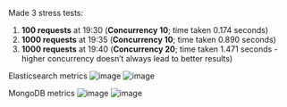 Made 3 stress tests:
1. **100 requests** at 19:30 (**Concurrency 10**; time taken 0.174 seconds) 
2. **1000 requests** at 19:35 (**Concurrency 10**; time taken 0.890 seconds) 
3. **1000 requests** at 19:40 (**Concurrency 20**; time taken 1.471 seconds - higher concurrency doesn’t always lead to better results)

Elasticsearch metrics
![image](https://github.com/user-attachments/assets/aac09dcd-e83b-4b99-b705-3b2b380c9e46)
![image](https://github.com/user-attachments/assets/106f3f5a-6cba-45f8-99bd-e828af2d380e)

MongoDB metrics
![image](https://github.com/user-attachments/assets/c94f28b6-75cd-4316-8956-b9f8457bf5ee)
![image](https://github.com/user-attachments/assets/cb00de24-cb7c-493f-b5d6-495f80d67533)

